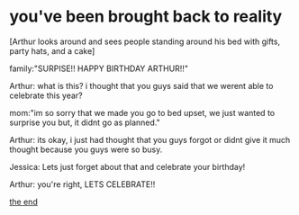 # you've been brought back to reality

[Arthur looks around and sees people standing around his bed with gifts, party hats, and a cake]

family:"SURPISE!! HAPPY BIRTHDAY ARTHUR!!"

Arthur: what is this? i thought that you guys said that we werent able to celebrate this year?

mom:"im so sorry that we made you go to bed upset, we just wanted to surprise you but, it didnt go as planned."

Arthur: its okay, i just had thought that you guys forgot or didnt give it much thought because you guys were so busy.

Jessica: Lets just forget about that and celebrate your birthday!

Arthur: you're right, LETS CELEBRATE!!

[the end](../README.md)



